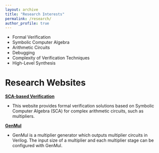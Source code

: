 ```yaml
---
layout: archive
title: "Research Interests"
permalink: /research/
author_profile: true
---
```


- Formal Verification
- Symbolic Computer Algebra
- Arithmetic Circuits
- Debugging
- Complexity of Verification Techniques
- High-Level Synthesis


Research Websites
====

[**SCA-based Verification**](http://www.sca-verification.org/)

* This website provides formal verification solutions based on Symbolic Computer Algebra (SCA) for complex arithmetic circuits, such as multipliers.

[**GenMul**](http://www.sca-verification.org/genmul/)

* GenMul is a multiplier generator which outputs multiplier circuits in Verilog. The input size of a multiplier and each multiplier stage can be configured with GenMul.
